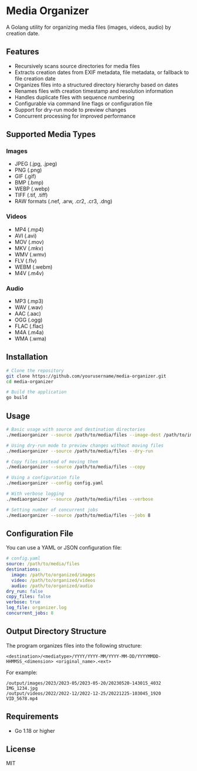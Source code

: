 # Media Organizer

A Golang utility for organizing media files (images, videos, audio) by creation date.

## Features

- Recursively scans source directories for media files
- Extracts creation dates from EXIF metadata, file metadata, or fallback to file creation date
- Organizes files into a structured directory hierarchy based on dates
- Renames files with creation timestamp and resolution information
- Handles duplicate files with sequence numbering
- Configurable via command line flags or configuration file
- Support for dry-run mode to preview changes
- Concurrent processing for improved performance

## Supported Media Types

### Images
- JPEG (.jpg, .jpeg)
- PNG (.png)
- GIF (.gif)
- BMP (.bmp)
- WEBP (.webp)
- TIFF (.tif, .tiff)
- RAW formats (.nef, .arw, .cr2, .cr3, .dng)

### Videos
- MP4 (.mp4)
- AVI (.avi)
- MOV (.mov)
- MKV (.mkv)
- WMV (.wmv)
- FLV (.flv)
- WEBM (.webm)
- M4V (.m4v)

### Audio
- MP3 (.mp3)
- WAV (.wav)
- AAC (.aac)
- OGG (.ogg)
- FLAC (.flac)
- M4A (.m4a)
- WMA (.wma)

## Installation

```bash
# Clone the repository
git clone https://github.com/yourusername/media-organizer.git
cd media-organizer

# Build the application
go build
```

## Usage

```bash
# Basic usage with source and destination directories
./mediaorganizer --source /path/to/media/files --image-dest /path/to/images --video-dest /path/to/videos --audio-dest /path/to/audio

# Using dry-run mode to preview changes without moving files
./mediaorganizer --source /path/to/media/files --dry-run

# Copy files instead of moving them
./mediaorganizer --source /path/to/media/files --copy

# Using a configuration file
./mediaorganizer --config config.yaml

# With verbose logging
./mediaorganizer --source /path/to/media/files --verbose

# Setting number of concurrent jobs
./mediaorganizer --source /path/to/media/files --jobs 8
```

## Configuration File

You can use a YAML or JSON configuration file:

```yaml
# config.yaml
source: /path/to/media/files
destinations:
  image: /path/to/organized/images
  video: /path/to/organized/videos
  audio: /path/to/organized/audio
dry_run: false
copy_files: false
verbose: true
log_file: organizer.log
concurrent_jobs: 8
```

## Output Directory Structure

The program organizes files into the following structure:

```
<destination>/<mediatype>/YYYY/YYYY-MM/YYYY-MM-DD/YYYYMMDD-HHMMSS_<dimension> <original_name>.<ext>
```

For example:
```
/output/images/2023/2023-05/2023-05-20/20230520-143015_4032 IMG_1234.jpg
/output/videos/2022/2022-12/2022-12-25/20221225-103045_1920 VID_5678.mp4
```

## Requirements

- Go 1.18 or higher

## License

MIT